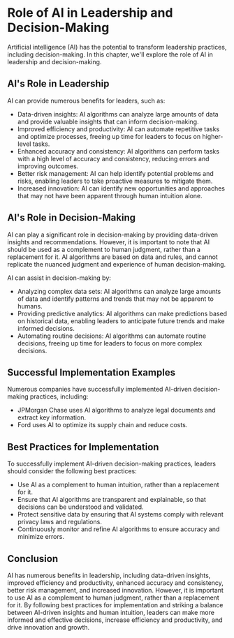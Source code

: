 # Role of AI in Leadership and Decision-Making

Artificial intelligence (AI) has the potential to transform leadership practices, including decision-making. In this chapter, we'll explore the role of AI in leadership and decision-making.

AI's Role in Leadership
-----------------------

AI can provide numerous benefits for leaders, such as:

* Data-driven insights: AI algorithms can analyze large amounts of data and provide valuable insights that can inform decision-making.
* Improved efficiency and productivity: AI can automate repetitive tasks and optimize processes, freeing up time for leaders to focus on higher-level tasks.
* Enhanced accuracy and consistency: AI algorithms can perform tasks with a high level of accuracy and consistency, reducing errors and improving outcomes.
* Better risk management: AI can help identify potential problems and risks, enabling leaders to take proactive measures to mitigate them.
* Increased innovation: AI can identify new opportunities and approaches that may not have been apparent through human intuition alone.

AI's Role in Decision-Making
----------------------------

AI can play a significant role in decision-making by providing data-driven insights and recommendations. However, it is important to note that AI should be used as a complement to human judgment, rather than a replacement for it. AI algorithms are based on data and rules, and cannot replicate the nuanced judgment and experience of human decision-making.

AI can assist in decision-making by:

* Analyzing complex data sets: AI algorithms can analyze large amounts of data and identify patterns and trends that may not be apparent to humans.
* Providing predictive analytics: AI algorithms can make predictions based on historical data, enabling leaders to anticipate future trends and make informed decisions.
* Automating routine decisions: AI algorithms can automate routine decisions, freeing up time for leaders to focus on more complex decisions.

Successful Implementation Examples
----------------------------------

Numerous companies have successfully implemented AI-driven decision-making practices, including:

* JPMorgan Chase uses AI algorithms to analyze legal documents and extract key information.
* Ford uses AI to optimize its supply chain and reduce costs.

Best Practices for Implementation
---------------------------------

To successfully implement AI-driven decision-making practices, leaders should consider the following best practices:

* Use AI as a complement to human intuition, rather than a replacement for it.
* Ensure that AI algorithms are transparent and explainable, so that decisions can be understood and validated.
* Protect sensitive data by ensuring that AI systems comply with relevant privacy laws and regulations.
* Continuously monitor and refine AI algorithms to ensure accuracy and minimize errors.

Conclusion
----------

AI has numerous benefits in leadership, including data-driven insights, improved efficiency and productivity, enhanced accuracy and consistency, better risk management, and increased innovation. However, it is important to use AI as a complement to human judgment, rather than a replacement for it. By following best practices for implementation and striking a balance between AI-driven insights and human intuition, leaders can make more informed and effective decisions, increase efficiency and productivity, and drive innovation and growth.
